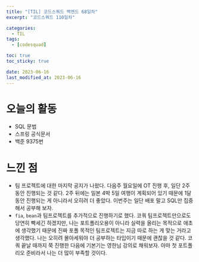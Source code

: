 ```yaml
---
title: "[TIL] 코드스쿼드 백엔드 68일차"
excerpt: "코드스쿼드 110일차"

categories:
  - TIL
tags:
  - [codesquad]

toc: true
toc_sticky: true

date: 2023-06-16
last_modified_at: 2023-06-16
---
```


# 오늘의 활동

- SQL 문법
- 스프링 공식문서
- 백준 9375번

# 느낀 점

- 팀 프로젝트에 대한 마지막 공지가 나왔다. 다음주 월요일에 OT 진행 후, 일단 2주 동안 진행되는 것 같다. 2주 뒤에는 일본 4박 5일 여행이 계획되어 있기 때문에 1달 동안 진행되는 게 아니라서 오히려 더 좋았다. 이번주는 일단 배포 말고 SQL만 집중해서 공부해 보자.
- `fia`, `bean`과 팀프로젝트를 추가적으로 진행하기로 했다. 코쿼 팀프로젝트만으로도 당연히 빡세긴 하겠지만, 나는 포트폴리오용이 아니라 실력을 올리는 목적으로 애초에 생각했기 때문에 진짜 포폴 목적인 팀프로젝트는 지금 따로 하는 게 맞는 거라고 생각했다. 나는 오히려 몰아세워야 더 공부하는 타입이기 때문에 괜찮을 것 같다. 코쿼 끝날 때까지 쭉 진행한 다음에 기본기는 영한님 강의로 채워보자. 아마 첫 포트폴리오 준비라서 나는 더 많이 부족할 것이다.